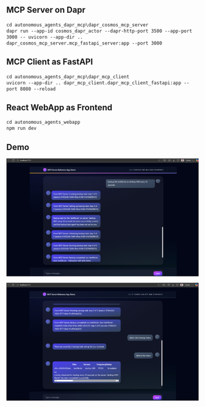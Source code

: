 ## MCP Server on Dapr

```
cd autonomous_agents_dapr_mcp\dapr_cosmos_mcp_server
dapr run --app-id cosmos_dapr_actor --dapr-http-port 3500 --app-port 3000 -- uvicorn --app-dir .. dapr_cosmos_mcp_server.mcp_fastapi_server:app --port 3000 
```

## MCP Client as FastAPI

```
cd autonomous_agents_dapr_mcp\dapr_mcp_client
uvicorn --app-dir .. dapr_mcp_client.dapr_mcp_client_fastapi:app --port 8080 --reload
```

## React WebApp as Frontend

```
cd autonomous_agents_webapp
npm run dev
```


## Demo

![alt text](image.png)

![alt text](image-1.png)